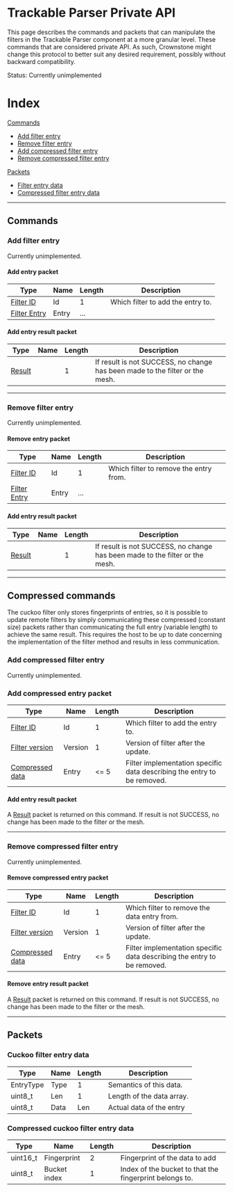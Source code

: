 # Trackable Parser Private API

This page describes the commands and packets that can manipulate the filters in the Trackable Parser component at a more granular level. These commands that are considered private API. As such, Crownstone might change this protocol to better suit any desired requirement, possibly without backward compatibility.

Status: Currently unimplemented

# Index
[Commands](#commands)
- [Add filter entry](#add-filter-entry)
- [Remove filter entry](#remove-filter-entry)
- [Add compressed filter entry](#add-compressed-filter-entry)
- [Remove compressed filter entry](#remove-compressed-filter-entry)

[Packets](#packets) 
- [Filter entry data](#cuckoo-filter-entry-data)
- [Compressed filter entry data](#compressed-cuckoo-filter-entry-data)

*************************************************************************

## Commands

### Add filter entry

Currently unimplemented.

#### Add entry packet

Type | Name | Length | Description
--- | --- | --- | ---
[Filter ID](#filter-id) | Id | 1 | Which filter to add the entry to.
[Filter Entry](#filter-entry-data) | Entry | ... | 

#### Add entry result packet

Type | Name | Length | Description
--- | --- | --- | ---
[Result](#result-code) |  | 1 | If result is not SUCCESS, no change has been made to the filter or the mesh.

*************************************************************************

### Remove filter entry

Currently unimplemented.

#### Remove entry packet

Type | Name | Length | Description
--- | --- | --- | ---
[Filter ID](#filter-id) | Id | 1 | Which filter to remove the entry from.
[Filter Entry](#filter-entry-data) | Entry | ... | 

#### Add entry result packet

Type | Name | Length | Description
--- | --- | --- | ---
[Result](#result-code) |  | 1 | If result is not SUCCESS, no change has been made to the filter or the mesh.

*************************************************************************

## Compressed commands

The cuckoo filter only stores fingerprints of entries, so it is possible to 
update remote filters by simply communicating these compressed (constant size)
packets rather than communicating the full entry (variable length) to achieve
the same result. This requires the host to be up to date concerning the 
implementation of the filter method and results in less communication.

### Add compressed filter entry 

Currently unimplemented.

### Add compressed entry packet

Type | Name | Length | Description
--- | --- | --- | ---
[Filter ID](#filter-id) | Id | 1 | Which filter to add the entry to.
[Filter version](#filter-version) | Version | 1 | Version of filter after the update.
[Compressed data](#compressed-filter-entry-data) | Entry | <= 5 | Filter implementation specific data describing the entry to be removed.


#### Add entry result packet

A [Result](#result-code) packet is returned on this command. If result is not SUCCESS, 
no change has been made to the filter or the mesh.

*************************************************************************

### Remove compressed filter entry

Currently unimplemented.

#### Remove compressed entry packet

Type | Name | Length | Description
--- | --- | --- | ---
[Filter ID](#filter-id) | Id | 1 | Which filter to remove the data entry from.
[Filter version](#filter-version) | Version | 1 | Version of filter after the update.
[Compressed data](#compressed-filter-entry-data) | Entry | <= 5 | Filter implementation specific data describing the entry to be removed.

#### Remove entry result packet

A [Result](#result-code) packet is returned on this command. If result is not SUCCESS, 
no change has been made to the filter or the mesh.

*************************************************************************

## Packets

### Cuckoo filter entry data
Type | Name | Length | Description
--- | --- | --- | ---
EntryType | Type | 1 | Semantics of this data.
uint8_t | Len | 1 | Length of the data array.
uint8_t | Data | Len | Actual data of the entry 

### Compressed cuckoo filter entry data
Type | Name | Length | Description
--- | --- | --- | ---
uint16_t | Fingerprint | 2 | Fingerprint of the data to add
uint8_t | Bucket index | 1 | Index of the bucket to that the fingerprint belongs to.


